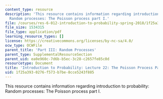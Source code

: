```yaml
---
content_type: resource
description: 'This resource contains information regarding introduction to probability:
  Random processes: The Poisson process part I.'
file: /courses/res-6-012-introduction-to-probability-spring-2018/1f25a3930276f573b7be8cce5243f885_MITRES_6_012S18_L22AS.pdf
file_size: 1534315
file_type: application/pdf
learning_resource_types: []
license: https://creativecommons.org/licenses/by-nc-sa/4.0/
ocw_type: OCWFile
parent_title: 'Part III: Random Processes'
parent_type: SupplementalResourceSection
parent_uid: ea0e960c-7d6b-b5ec-3c28-c2657fe85c0d
resourcetype: Document
title: 'Introduction to Probability: Lecture 22: The Poisson Process Part I'
uid: 1f25a393-0276-f573-b7be-8cce5243f885
---
```

This resource contains information regarding introduction to probability: Random processes: The Poisson process part I.